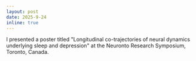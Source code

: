 ```yaml
---
layout: post
date: 2025-9-24
inline: true
---
```


I presented a poster titled "Longitudinal co-trajectories of neural dynamics underlying sleep and depression" at the Neuronto Research Symposium, Toronto, Canada.